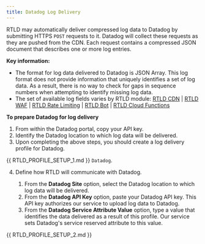 ```yaml
---
title: Datadog Log Delivery
---
```


RTLD may automatically deliver compressed log data to Datadog by submitting HTTPS `POST` requests to it. Datadog will collect these requests as they are pushed from the CDN. Each request contains a compressed JSON document that describes one or more log entries.

**Key information:**

-   The format for log data delivered to Datadog is JSON Array. This log format does not provide information that uniquely identifies a set of log data. As a result, there is no way to check for gaps in sequence numbers when attempting to identify missing log data.
-   The set of available log fields varies by RTLD module: [RTLD CDN](/applications/logs/rtld/log_fields_rtld_cdn) | [RTLD WAF](/applications/logs/rtld/log_fields_rtld_waf) | [RTLD Rate Limiting](/applications/logs/rtld/log_fields_rtld_rate_limiting) | [RTLD Bot](/applications/logs/rtld/log_fields_rtld_bot_manager) | [RTLD Cloud Functions](/applications/logs/rtld/log_fields_rtld_cloud_functions)

**To prepare Datadog for log delivery**

1.  From within the Datadog portal, copy your API key.
2.  Identify the Datadog location to which log data will be delivered.
3.  Upon completing the above steps, you should create a log delivery profile for Datadog.

{{ RTLD_PROFILE_SETUP_1.md }} `Datadog`.

4.  Define how RTLD will communicate with Datadog.

    1.  From the **Datadog Site** option, select the Datadog location to which log data will be delivered.
    2.  From the **Datadog API Key** option, paste your Datadog API key. This API key authorizes our service to upload log data to Datadog.
    3.  From the **Datadog Service Attribute Value** option, type a value that identifies the data delivered as a result of this profile. Our service sets Datadog's service reserved attribute to this value.

{{ RTLD_PROFILE_SETUP_2.md }}
